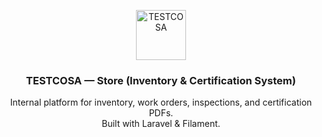
<p align="center"> <a href="https://www.testcosa.com" target="_blank"> <img src="https://www.testcosa.com/images/logo.png" alt="TESTCOSA" height="80"> </a> </p> <h3 align="center">TESTCOSA — Store (Inventory & Certification System)</h3> <p align="center"> Internal platform for inventory, work orders, inspections, and certification PDFs.<br/> Built with Laravel & Filament. </p>
